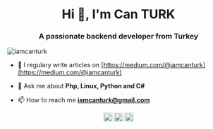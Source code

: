<h1 align="center">Hi 👋, I'm Can TURK</h1>
<h3 align="center">A passionate backend developer from Turkey</h3>
<p align="left"> <img src="https://komarev.com/ghpvc/?username=iamcanturk" alt="iamcanturk" /> </p>

- 📝 I regulary write articles on [https://medium.com/@iamcanturk](https://medium.com/@iamcanturk)

- 💬 Ask me about **Php, Linux, Python and C#**

- 📫 How to reach me **iamcanturk@gmail.com**



<p align="center">
<a href="https://twitter.com/iamcanturk" target="blank"><img align="center" src="https://cdn.jsdelivr.net/npm/simple-icons@3.0.1/icons/twitter.svg" alt="iamcanturk" height="20" width="20" /></a>
<a href="https://linkedin.com/in/yusufcanturk" target="blank"><img align="center" src="https://cdn.jsdelivr.net/npm/simple-icons@3.0.1/icons/linkedin.svg" alt="yusufcanturk" height="20" width="20" /></a>
<a href="https://instagram.com/iamcanturk" target="blank"><img align="center" src="https://cdn.jsdelivr.net/npm/simple-icons@3.0.1/icons/instagram.svg" alt="iamcanturk" height="20" width="20" /></a>
</p>
